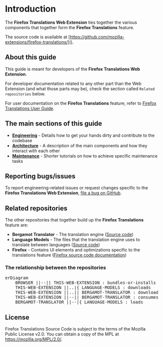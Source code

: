 # Introduction

The **Firefox Translations Web Extension** ties together the various components that together form the **Firefox Translations** feature.

The source code is available at [https://github.com/mozilla-extensions/firefox-translations/]().

## About this guide

This guide is meant for developers of the **Firefox Translations Web Extension**.

For developer documentation related to any other part than the Web Extension (and what those parts may be), check the section called `Related repositories` below.

For user documentation on the **Firefox Translations** feature, refer to [Firefox Translations User Guide](../user/index.html).

## The main sections of this guide

- **[Engineering](./engineering/overview.md)** - Details how to get your hands dirty and contribute to the codebase
- **[Architecture](./architecture/overview.md)** - A description of the main components and how they interact with each other
- **[Maintenance](./maintenance/overview.md)** - Shorter tutorials on how to achieve specific maintenance tasks

## Reporting bugs/issues

To report engineering-related issues or request changes specific to the **Firefox Translations Web Extension**, [file a bug on GitHub](https://github.com/mozilla-extensions/firefox-translations/issues/).

## Related repositories

The other repositories that together build up the **Firefox Translations** feature are:

- **Bergamot Translator** - The translation engine ([Source code](https://github.com/mozilla/bergamot-translator))
- **Language Models** - The files that the translation engine uses to translate between languages ([Source code](https://github.com/mozilla-applied-ml/bergamot-models))
- **Firefox** - Contains UI elements and optimizations specific to the translations feature ([Firefox source code documentation](https://firefox-source-docs.mozilla.org/))

### The relationship between the repositories

<pre class="mermaid">erDiagram
    BROWSER ||--|| THIS-WEB-EXTENSION : bundles-or-installs
    THIS-WEB-EXTENSION ||..|{ LANGUAGE-MODELS : downloads
    THIS-WEB-EXTENSION ||..|| BERGAMOT-TRANSLATOR : downloads
    THIS-WEB-EXTENSION ||--|| BERGAMOT-TRANSLATOR : consumes
    BERGAMOT-TRANSLATOR ||--|{ LANGUAGE-MODELS : loads
</pre>

## License

Firefox Translations Source Code is subject to the terms of the Mozilla Public License v2.0.
You can obtain a copy of the MPL at <https://mozilla.org/MPL/2.0/>.
